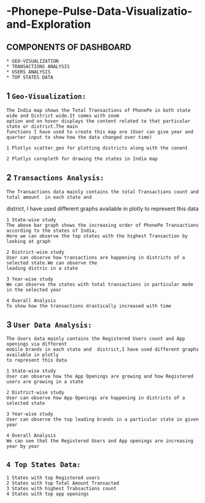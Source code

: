 # -Phonepe-Pulse-Data-Visualizatio-and-Exploration

## COMPONENTS OF DASHBOARD
    * GEO-VISUALIZATION
    * TRANSACTIONS ANALYSIS
    * USERS ANALYSIS
    * TOP STATES DATA
    
## 1 `Geo-Visualization:`
    The India map shows the Total Transactions of PhonePe in both state wide and District wide.It comes with zoom 
    option and on hover displays the content related to that particular state or district.The main 
    functions I have used to create this map are (User can give year and quarter input to show how the data changed over time)
    
    1 Plotlys scatter_geo for plotting districts along with the conent    
    
    2 Plotlys coropleth for drawing the states in India map    
    
## 2 `Transactions Analysis:`
    The Transactions data mainly contains the total Transactions count and total amount  in each state and 
district, I have used different graphs available in plotly to represent this data

    1 State-wise study
    The above bar graph shows the increasing order of PhonePe Transactions according to the states of India, 
    Here we can observe the top states with the highest Transaction by looking at graph
    
    2 District-wise study
    User can observe how transactions are happening in districts of a selected state.We can observe the 
    leading distric in a state
    
    3 Year-wise study   
    We can observe the states with total transactions in particular mode in the selected year
    
    4 Overall Analysis
    To show how the transactions drastically increased with time

## 3 `User Data Analysis:` 
    The Users data mainly contains the Registered Users count and App openings via different 
    mobile brands in each state and  district,I have used different graphs available in plotly 
    to represent this data

    1 State-wise study
    User can observe how the App Openings are growing and how Registered users are growing in a state
    
    2 District-wise study
    User can observe how App Openings are happening in districts of a selected state
    
    3 Year-wise study   
    User can observe the top leading brands in a particular state in given year
    
    4 Overall Analysis
    We can see that the Registered Users and App openings are increasing year by year
    
## `4 Top States Data:`
    1 States with top Registered users
    2 States with top Total Amount Transacted
    3 States with highest Trabsactions count
    4 States with top app openings    
